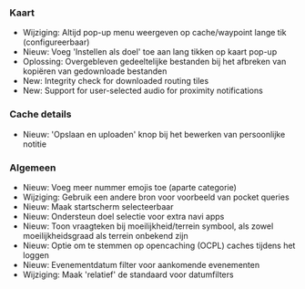### Kaart
- Wijziging: Altijd pop-up menu weergeven op cache/waypoint lange tik (configureerbaar)
- Nieuw: Voeg 'Instellen als doel' toe aan lang tikken op kaart pop-up
- Oplossing: Overgebleven gedeeltelijke bestanden bij het afbreken van kopiëren van gedownloade bestanden
- New: Integrity check for downloaded routing tiles
- New: Support for user-selected audio for proximity notifications

### Cache details
- Nieuw: 'Opslaan en uploaden' knop bij het bewerken van persoonlijke notitie

### Algemeen
- Nieuw: Voeg meer nummer emojis toe (aparte categorie)
- Wijziging: Gebruik een andere bron voor voorbeeld van pocket queries
- Nieuw: Maak startscherm selecteerbaar
- Nieuw: Ondersteun doel selectie voor extra navi apps
- Nieuw: Toon vraagteken bij moeilijkheid/terrein symbool, als zowel moeilijkheidsgraad als terrein onbekend zijn
- Nieuw: Optie om te stemmen op opencaching (OCPL) caches tijdens het loggen
- Nieuw: Evenementdatum filter voor aankomende evenementen
- Wijziging: Maak 'relatief' de standaard voor datumfilters
